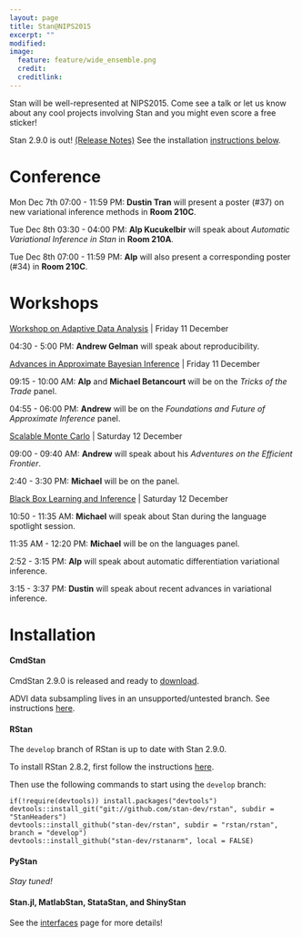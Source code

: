 ```yaml
---
layout: page
title: Stan@NIPS2015
excerpt: ""
modified:
image:
  feature: feature/wide_ensemble.png
  credit:
  creditlink:
---
```


Stan will be well-represented at NIPS2015.  Come see a talk
or let us know about any cool projects involving Stan and you
might even score a free sticker!

Stan 2.9.0 is out! [(Release Notes)](https://github.com/stan-dev/stan/releases/tag/v2.9.0)
See the installation [instructions below](#installation).

Conference
======

Mon Dec 7th 07:00 - 11:59 PM:
**Dustin Tran** will present a poster (#37) on new
variational inference methods in **Room 210C**.

Tue Dec 8th 03:30 - 04:00 PM:
**Alp Kucukelbir** will speak about _Automatic Variational
Inference in Stan_ in **Room 210A**.

Tue Dec 8th 07:00 - 11:59 PM:
**Alp** will also present a corresponding poster (#34) in
**Room 210C**.


Workshops
======

[Workshop on Adaptive Data Analysis](http://wadapt.org) |
Friday 11 December

04:30 - 5:00 PM:
**Andrew Gelman** will speak about reproducibility.

[Advances in Approximate Bayesian Inference](http://approximateinference.org) |
Friday 11 December

09:15 - 10:00 AM:
**Alp** and **Michael Betancourt** will be on the _Tricks of the Trade_ panel.

04:55 - 06:00 PM:
**Andrew** will be on the _Foundations and Future of Approximate Inference_ panel.

[Scalable Monte Carlo](http://babaks.github.io/ScalableMonteCarlo/) |
Saturday 12 December

09:00 - 09:40 AM:
**Andrew** will speak about his _Adventures on the Efficient Frontier_.

2:40 - 3:30 PM:
**Michael** will be on the panel.

[Black Box Learning and Inference](http://www.blackboxworkshop.org) |
Saturday 12 December

10:50 - 11:35 AM:
**Michael** will speak about Stan during the language spotlight session.

11:35 AM - 12:20 PM:
**Michael** will be on the languages panel.

2:52 - 3:15 PM:
**Alp** will speak about automatic differentiation variational inference.

3:15 - 3:37 PM:
**Dustin** will speak about recent advances in variational inference.


Installation
============

#### CmdStan

CmdStan 2.9.0 is released and ready to
[download](http://mc-stan.org/interfaces/cmdstan.html).

ADVI data subsampling lives in an unsupported/untested branch.
See instructions [here](https://github.com/stan-dev/stan/blob/adsvi/how_to_ADSVI.md).

#### RStan

The `develop` branch of RStan is up to date with Stan 2.9.0.

To install RStan 2.8.2, first follow the instructions
[here](https://github.com/stan-dev/rstan/wiki/RStan-Getting-Started).

Then use the following commands to start using the `develop` branch:

    if(!require(devtools)) install.packages("devtools")
    devtools::install_git("git://github.com/stan-dev/rstan", subdir = "StanHeaders")
    devtools::install_github("stan-dev/rstan", subdir = "rstan/rstan", branch = "develop")
    devtools::install_github("stan-dev/rstanarm", local = FALSE)


#### PyStan

_Stay tuned!_


#### Stan.jl, MatlabStan, StataStan, and ShinyStan

See the [interfaces](interfaces) page for more details!











